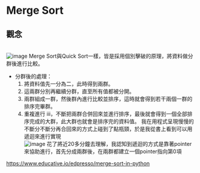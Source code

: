 # Merge Sort
## 觀念
<br>  ![image](https://github.com/Nyar8712/homework/blob/master/IMG/merge_sort_concept.jpg)
Merge Sort與Quick Sort一樣，皆是採用個別擊破的原理，將資料做分群後進行比較。
* 分群後的處理：
  1. 將資料值先一分為二，此時得到兩群。
  2. 這兩群分別再繼續分群，直至所有值都被分開。
  3. 兩群組成一群，然後群內進行比較並排序，這時就會得到若干兩個一群的排序完畢群。
  4. 重複進行 iii，不斷把兩群合併回來並進行排序，最後就會得到一個全部排序完成的大群，此大群也就會是排序完的資料值。
我在用程式呈現慢慢的不斷分不斷分再合回來的方式上碰到了點瓶頸，於是我從書上看到可以用遞迴來進行實現
<br>  ![image](https://github.com/Nyar8712/homework/blob/master/IMG/merge_sort_recursive.jpg)
花了將近20多分鐘去理解，我認知到遞迴的方式是靠著pointer來協助進行，首先分成兩群後，在兩群都建立一個pointer指向第0項

https://www.educative.io/edpresso/merge-sort-in-python
